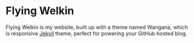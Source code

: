 Flying Welkin
==============

Flying Welkin is my website, built up with a theme named Wangana, which is responsive [Jekyll](http://jekyllrb.com/) theme, perfect for powering your GitHub hosted blog.

